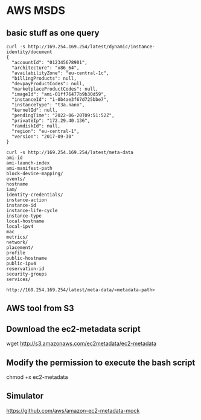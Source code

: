 # AWS MSDS

## basic stuff as one query

```text
curl -s http://169.254.169.254/latest/dynamic/instance-identity/document
{
  "accountId": "012345678901",
  "architecture": "x86_64",
  "availabilityZone": "eu-central-1c",
  "billingProducts": null,
  "devpayProductCodes": null,
  "marketplaceProductCodes": null,
  "imageId": "ami-01ff76477b9b30d59",
  "instanceId": "i-0b4ae3f67d725bbe7",
  "instanceType": "t3a.nano",
  "kernelId": null,
  "pendingTime": "2022-06-20T09:51:52Z",
  "privateIp": "172.29.40.136",
  "ramdiskId": null,
  "region": "eu-central-1",
  "version": "2017-09-30"
}

curl -s http://169.254.169.254/latest/meta-data
ami-id
ami-launch-index
ami-manifest-path
block-device-mapping/
events/
hostname
iam/
identity-credentials/
instance-action
instance-id
instance-life-cycle
instance-type
local-hostname
local-ipv4
mac
metrics/
network/
placement/
profile
public-hostname
public-ipv4
reservation-id
security-groups
services/

http://169.254.169.254/latest/meta-data/<metadata-path>
```

## AWS tool from S3

## Download the ec2-metadata script

wget http://s3.amazonaws.com/ec2metadata/ec2-metadata

## Modify the permission to execute the bash script

chmod +x ec2-metadata

## Simulator

https://github.com/aws/amazon-ec2-metadata-mock
